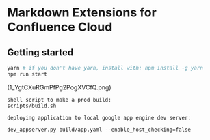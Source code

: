 # Markdown Extensions for Confluence Cloud

## Getting started

```bash
yarn # if you don't have yarn, install with: npm install -g yarn
npm run start
```
(1_YgtCXuRGmPfPg2PogXVCfQ.png)

```
shell script to make a prod build:
scripts/build.sh
```

```
deploying application to local google app engine dev server:

dev_appserver.py build/app.yaml --enable_host_checking=false
```
